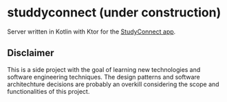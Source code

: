# studdyconnect (under construction)

Server written in Kotlin with Ktor for the [StudyConnect app](https://github.com/urieloalves/studyconnect-app).

## Disclaimer

This is a side project with the goal of learning new technologies and software engineering techniques. The design patterns and software architechture decisions are probably an overkill considering the scope and functionalities of this project.
